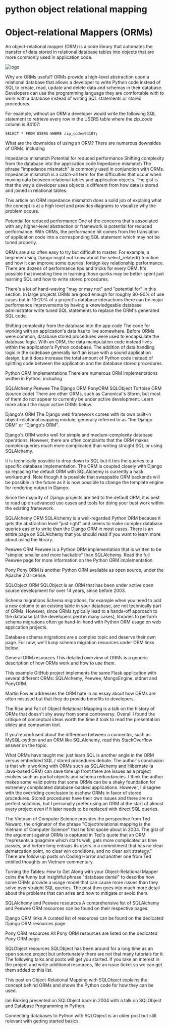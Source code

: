 # python object relational mapping

# Object-relational Mappers (ORMs)

An object-relational mapper (ORM) is a code library that automates the transfer of data stored in relational database tables into objects that are more commonly used in application code.

![logo](https://www.fullstackpython.com/img/visuals/orms-bridge.png)

Why are ORMs useful?
ORMs provide a high-level abstraction upon a relational database that allows a developer to write Python code instead of SQL to create, read, update and delete data and schemas in their database. Developers can use the programming language they are comfortable with to work with a database instead of writing SQL statements or stored procedures.

For example, without an ORM a developer would write the following SQL statement to retrieve every row in the USERS table where the zip_code column is 94107:
```
SELECT * FROM USERS WHERE zip_code=94107;

```

What are the downsides of using an ORM?
There are numerous downsides of ORMs, including

Impedance mismatch
Potential for reduced performance
Shifting complexity from the database into the application code
Impedance mismatch
The phrase "impedance mismatch" is commonly used in conjunction with ORMs. Impedance mismatch is a catch-all term for the difficulties that occur when moving data between relational tables and application objects. The gist is that the way a developer uses objects is different from how data is stored and joined in relational tables.

This article on ORM impedance mismatch does a solid job of explaing what the concept is at a high level and provides diagrams to visualize why the problem occurs.

Potential for reduced performance
One of the concerns that's associated with any higher-level abstraction or framework is potential for reduced performance. With ORMs, the performance hit comes from the translation of application code into a corresponding SQL statement which may not be tuned properly.

ORMs are also often easy to try but difficult to master. For example, a beginner using Django might not know about the select_related() function and how it can improve some queries' foreign key relationship performance. There are dozens of performance tips and tricks for every ORM. It's possible that investing time in learning those quirks may be better spent just learning SQL and how to write stored procedures.

There's a lot of hand-waving "may or may not" and "potential for" in this section. In large projects ORMs are good enough for roughly 80-90% of use cases but in 10-20% of a project's database interactions there can be major performance improvements by having a knowledgeable database administrator write tuned SQL statements to replace the ORM's generated SQL code.

Shifting complexity from the database into the app code
The code for working with an application's data has to live somewhere. Before ORMs were common, database stored procedures were used to encapsulate the database logic. With an ORM, the data manipulation code instead lives within the application's Python codebase. The addition of data handling logic in the codebase generally isn't an issue with a sound application design, but it does increase the total amount of Python code instead of splitting code between the application and the database stored procedures.

Python ORM Implementations
There are numerous ORM implementations written in Python, including

SQLAlchemy
Peewee
The Django ORM
PonyORM
SQLObject
Tortoise ORM (source code)
There are other ORMs, such as Canonical's Storm, but most of them do not appear to currently be under active development. Learn more about the major active ORMs below.

Django's ORM
The Django web framework comes with its own built-in object-relational mapping module, generally referred to as "the Django ORM" or "Django's ORM".

Django's ORM works well for simple and medium-complexity database operations. However, there are often complaints that the ORM makes complex queries much more complicated than writing straight SQL or using SQLAlchemy.

It is technically possible to drop down to SQL but it ties the queries to a specific database implementation. The ORM is coupled closely with Django so replacing the default ORM with SQLAlchemy is currently a hack workaround. Note though it is possible that swappable ORM backends will be possible in the future as it is now possible to change the template engine for rendering output in Django.

Since the majority of Django projects are tied to the default ORM, it is best to read up on advanced use cases and tools for doing your best work within the existing framework.

SQLAlchemy ORM
SQLAlchemy is a well-regarded Python ORM because it gets the abstraction level "just right" and seems to make complex database queries easier to write than the Django ORM in most cases. There is an entire page on SQLAlchemy that you should read if you want to learn more about using the library.

Peewee ORM
Peewee is a Python ORM implementation that is written to be "simpler, smaller and more hackable" than SQLAlchemy. Read the full Peewee page for more information on the Python ORM implementation.

Pony
Pony ORM is another Python ORM available as open source, under the Apache 2.0 license.

SQLObject ORM
SQLObject is an ORM that has been under active open source development for over 14 years, since before 2003.

Schema migrations
Schema migrations, for example when you need to add a new column to an existing table in your database, are not technically part of ORMs. However, since ORMs typically lead to a hands-off approach to the database (at the developers peril in many cases), libraries to perform schema migrations often go hand-in-hand with Python ORM usage on web application projects.

Database schema migrations are a complex topic and deserve their own page. For now, we'll lump schema migration resources under ORM links below.

General ORM resources
This detailed overview of ORMs is a generic description of how ORMs work and how to use them.

This example GitHub project implements the same Flask application with several different ORMs: SQLAlchemy, Peewee, MongoEngine, stdnet and PonyORM.

Martin Fowler addresses the ORM hate in an essay about how ORMs are often misused but that they do provide benefits to developers.

The Rise and Fall of Object Relational Mapping is a talk on the history of ORMs that doesn't shy away from some controversy. Overall I found the critique of conceptual ideas worth the time it took to read the presentation slides and companion text.

If you're confused about the difference between a connector, such as MySQL-python and an ORM like SQLAlchemy, read this StackOverflow answer on the topic.

What ORMs have taught me: just learn SQL is another angle in the ORM versus embedded SQL / stored procedures debate. The author's conclusion is that while working with ORMs such as SQLAlchemy and Hibernate (a Java-based ORM) can save time up front there are issues as a project evolves such as partial objects and schema redundancies. I think the author makes some valid points that some ORMs can be a shaky foundation for extremely complicated database-backed applications. However, I disagree with the overriding conclusion to eschew ORMs in favor of stored procedures. Stored procedures have their own issues and there are no perfect solutions, but I personally prefer using an ORM at the start of almost every project even if it later needs to be replaced with direct SQL queries.

The Vietnam of Computer Science provides the perspective from Ted Neward, the originator of the phrase "Object/relational mapping is the Vietnam of Computer Science" that he first spoke about in 2004. The gist of the argument against ORMs is captured in Ted's quote that an ORM "represents a quagmire which starts well, gets more complicated as time passes, and before long entraps its users in a commitment that has no clear demarcation point, no clear win conditions, and no clear exit strategy." There are follow up posts on Coding Horror and another one from Ted entitled thoughts on Vietnam commentary.

Turning the Tables: How to Get Along with your Object-Relational Mapper coins the funny but insightful phrase "database denial" to describe how some ORMs provide a usage model that can cause more issues than they solve over straight SQL queries. The post then goes into much more detail about the problems that can arise and how to mitigate or avoid them.

SQLAlchemy and Peewee resources
A comprehensive list of SQLAlchemy and Peewee ORM resources can be found on their respective pages.

Django ORM links
A curated list of resources can be found on the dedicated Django ORM resources page.

Pony ORM resources
All Pony ORM resources are listed on the dedicated Pony ORM page.

SQLObject resources
SQLObject has been around for a long time as an open source project but unfortunately there are not that many tutorials for it. The following talks and posts will get you started. If you take an interest in the project and write additional resources, file an issue ticket so we can get them added to this list.

This post on Object-Relational Mapping with SQLObject explains the concept behind ORMs and shows the Python code for how they can be used.

Ian Bicking presented on SQLObject back in 2004 with a talk on SQLObject and Database Programming in Python.

Connecting databases to Python with SQLObject is an older post but still relevant with getting started basics.